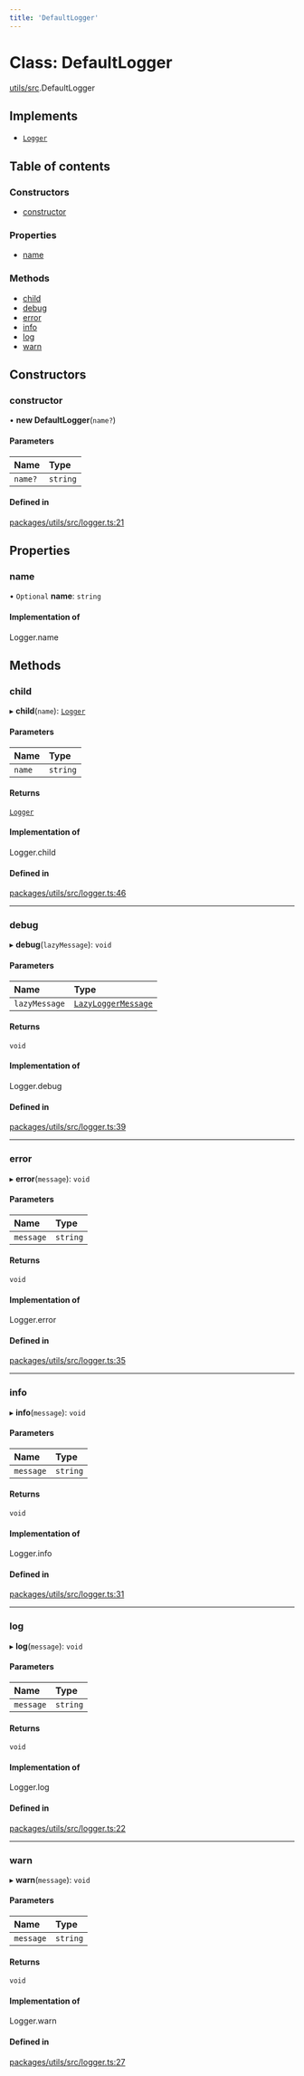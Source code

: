 ```yaml
---
title: 'DefaultLogger'
---
```


# Class: DefaultLogger

[utils/src](../modules/utils_src).DefaultLogger

## Implements

- [`Logger`](../modules/types_src#logger)

## Table of contents

### Constructors

- [constructor](utils_src.DefaultLogger#constructor)

### Properties

- [name](utils_src.DefaultLogger#name)

### Methods

- [child](utils_src.DefaultLogger#child)
- [debug](utils_src.DefaultLogger#debug)
- [error](utils_src.DefaultLogger#error)
- [info](utils_src.DefaultLogger#info)
- [log](utils_src.DefaultLogger#log)
- [warn](utils_src.DefaultLogger#warn)

## Constructors

### constructor

• **new DefaultLogger**(`name?`)

#### Parameters

| Name | Type |
| :------ | :------ |
| `name?` | `string` |

#### Defined in

[packages/utils/src/logger.ts:21](https://github.com/Urigo/graphql-mesh/blob/master/packages/utils/src/logger.ts#L21)

## Properties

### name

• `Optional` **name**: `string`

#### Implementation of

Logger.name

## Methods

### child

▸ **child**(`name`): [`Logger`](../modules/types_src#logger)

#### Parameters

| Name | Type |
| :------ | :------ |
| `name` | `string` |

#### Returns

[`Logger`](../modules/types_src#logger)

#### Implementation of

Logger.child

#### Defined in

[packages/utils/src/logger.ts:46](https://github.com/Urigo/graphql-mesh/blob/master/packages/utils/src/logger.ts#L46)

___

### debug

▸ **debug**(`lazyMessage`): `void`

#### Parameters

| Name | Type |
| :------ | :------ |
| `lazyMessage` | [`LazyLoggerMessage`](../modules/types_src#lazyloggermessage) |

#### Returns

`void`

#### Implementation of

Logger.debug

#### Defined in

[packages/utils/src/logger.ts:39](https://github.com/Urigo/graphql-mesh/blob/master/packages/utils/src/logger.ts#L39)

___

### error

▸ **error**(`message`): `void`

#### Parameters

| Name | Type |
| :------ | :------ |
| `message` | `string` |

#### Returns

`void`

#### Implementation of

Logger.error

#### Defined in

[packages/utils/src/logger.ts:35](https://github.com/Urigo/graphql-mesh/blob/master/packages/utils/src/logger.ts#L35)

___

### info

▸ **info**(`message`): `void`

#### Parameters

| Name | Type |
| :------ | :------ |
| `message` | `string` |

#### Returns

`void`

#### Implementation of

Logger.info

#### Defined in

[packages/utils/src/logger.ts:31](https://github.com/Urigo/graphql-mesh/blob/master/packages/utils/src/logger.ts#L31)

___

### log

▸ **log**(`message`): `void`

#### Parameters

| Name | Type |
| :------ | :------ |
| `message` | `string` |

#### Returns

`void`

#### Implementation of

Logger.log

#### Defined in

[packages/utils/src/logger.ts:22](https://github.com/Urigo/graphql-mesh/blob/master/packages/utils/src/logger.ts#L22)

___

### warn

▸ **warn**(`message`): `void`

#### Parameters

| Name | Type |
| :------ | :------ |
| `message` | `string` |

#### Returns

`void`

#### Implementation of

Logger.warn

#### Defined in

[packages/utils/src/logger.ts:27](https://github.com/Urigo/graphql-mesh/blob/master/packages/utils/src/logger.ts#L27)
